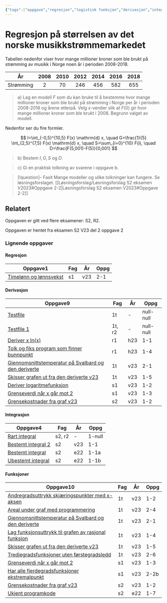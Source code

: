 ```yaml
---
{"tags":["oppgave","regresjon","logistisk funksjon","derivasjon","integrasjon","funksjoner","tolkning av integraler","s2","del2"],"temaer":["regresjon","logistisk funksjon","derivasjon","integrasjon","funksjoner","tolkning av integraler"],"alias":[null],"del":2,"oppgave":2,"fag":["s2","r2"],"eksamen":"v23","dg-publish":true,"title":"Regresjon på størrelsen av det norske musikkstrømmemarkedet","date":"2023-05-29","modified":"2023-05-29","permalink":"/regresjon-pa-storrelsen-av-det-norske-musikkstrommemarkedet/","dgPassFrontmatter":true}
---
```



# Regresjon på størrelsen av det norske musikkstrømmemarkedet
Tabellen nedenfor viser hvor mange millioner kroner som ble brukt på strømming av musikk i Norge noen år i perioden 2008-2018.

| År        | 2008 | 2010 | 2012 | 2014 | 2016 | 2018 |
| --------- |:----:|:----:|:----:|:----:|:----:|:----:|
| Strømming |  2   |  70  | 246  | 456  | 582  | 655  |

>a) Lag en modell $F$ som du kan bruke til å bestemme hvor mange millioner kroner som ble brukt på strømming i Norge per år i perioden 2008-2018 og årene etterpå. Velg $x$-verdier slik at $F(0)$ gir hvor mange millioner kroner som ble brukt i 2008. Begrunn valget av modell.

Nedenfor ser du fire formler.

$$
I=\int_{-0,5}^{10,5} F(x) \mathrm{d} x, \quad G=\frac{1}{5} \int_{2,5}^{7,5} F(x) \mathrm{d} x, \quad S=\sum_{i=0}^{10} F(i), \quad D=\frac{F(5,001)-F(5)}{0,001}
$$

>b) Bestem $I, G, S$ og $D$.

>c) Gi en praktisk tolkning av svarene i oppgave b. 

>[!question]- Fasit
> Mange modeller og ulike tolkninger kan fungere. Se løsningsforslaget.
> [[Løsningsforslag/Løsningsforslag S2 eksamen V2023#Oppgave 2-2\|Løsningsforslag S2 eksamen V2023#Oppgave 2-2]]
>

## Relatert

<p><span>Oppgaven er gitt ved flere eksamener: S2, R2.</span></p><p><span>Oppgaven er hentet fra eksamen S2 V23 del 2 oppgave 2</span></p><h3><span>Lignende oppgaver</span></h3><h4><span>Regresjon</span></h4><div><table class="dataview table-view-table"><thead class="table-view-thead"><tr class="table-view-tr-header"><th class="table-view-th"><span>Oppgave</span><span class="dataview small-text">1</span></th><th class="table-view-th"><span>Fag</span></th><th class="table-view-th"><span>År</span></th><th class="table-view-th"><span>Oppg</span></th></tr></thead><tbody class="table-view-tbody"><tr><td><span><a data-tooltip-position="top" aria-label="Timelønn og lønnsvekst.md" data-href="Timelønn og lønnsvekst.md" href="Timelønn og lønnsvekst.md" class="internal-link" target="_blank" rel="noopener">Timelønn og lønnsvekst</a></span></td><td><span>s1</span></td><td><span>v23</span></td><td><span>2-1</span></td></tr></tbody></table></div><h4><span>Derivasjon</span></h4><div><table class="dataview table-view-table"><thead class="table-view-thead"><tr class="table-view-tr-header"><th class="table-view-th"><span>Oppgave</span><span class="dataview small-text">9</span></th><th class="table-view-th"><span>Fag</span></th><th class="table-view-th"><span>År</span></th><th class="table-view-th"><span>Oppg</span></th></tr></thead><tbody class="table-view-tbody"><tr><td><span><a data-tooltip-position="top" aria-label="Testfile.md" data-href="Testfile.md" href="Testfile.md" class="internal-link" target="_blank" rel="noopener">Testfile</a></span></td><td><span>1t</span></td><td><span>-</span></td><td><span>null-null</span></td></tr><tr><td><span><a data-tooltip-position="top" aria-label="Testfile 1.md" data-href="Testfile 1.md" href="Testfile 1.md" class="internal-link" target="_blank" rel="noopener">Testfile 1</a></span></td><td><span>1t, r2</span></td><td><span>-</span></td><td><span>null-null</span></td></tr><tr><td><span><a data-tooltip-position="top" aria-label="Deriver x ln(x).md" data-href="Deriver x ln(x).md" href="Deriver x ln(x).md" class="internal-link" target="_blank" rel="noopener">Deriver x ln(x)</a></span></td><td><span>r1</span></td><td><span>h23</span></td><td><span>1-1</span></td></tr><tr><td><span><a data-tooltip-position="top" aria-label="Tolk og fiks program som finner bunnpunkt.md" data-href="Tolk og fiks program som finner bunnpunkt.md" href="Tolk og fiks program som finner bunnpunkt.md" class="internal-link" target="_blank" rel="noopener">Tolk og fiks program som finner bunnpunkt</a></span></td><td><span>r1</span></td><td><span>h23</span></td><td><span>1-4</span></td></tr><tr><td><span><a data-tooltip-position="top" aria-label="Gjennomsnittstemperatur på Svalbard og den deriverte.md" data-href="Gjennomsnittstemperatur på Svalbard og den deriverte.md" href="Gjennomsnittstemperatur på Svalbard og den deriverte.md" class="internal-link" target="_blank" rel="noopener">Gjennomsnittstemperatur på Svalbard og den deriverte</a></span></td><td><span>1t</span></td><td><span>v23</span></td><td><span>2-1</span></td></tr><tr><td><span><a data-tooltip-position="top" aria-label="Skisser grafen ut fra den deriverte v2023.md" data-href="Skisser grafen ut fra den deriverte v2023.md" href="Skisser grafen ut fra den deriverte v2023.md" class="internal-link" target="_blank" rel="noopener">Skisser grafen ut fra den deriverte v23</a></span></td><td><span>1t</span></td><td><span>v23</span></td><td><span>1-5</span></td></tr><tr><td><span><a data-tooltip-position="top" aria-label="Deriver logaritmefunksjon.md" data-href="Deriver logaritmefunksjon.md" href="Deriver logaritmefunksjon.md" class="internal-link" target="_blank" rel="noopener">Deriver logaritmefunksjon</a></span></td><td><span>s1</span></td><td><span>v23</span></td><td><span>1-2</span></td></tr><tr><td><span><a data-tooltip-position="top" aria-label="Grenseverdi når x går mot 2.md" data-href="Grenseverdi når x går mot 2.md" href="Grenseverdi når x går mot 2.md" class="internal-link" target="_blank" rel="noopener">Grenseverdi når x går mot 2</a></span></td><td><span>s1</span></td><td><span>v23</span></td><td><span>1-3</span></td></tr><tr><td><span><a data-tooltip-position="top" aria-label="Grensekostnader fra graf v23.md" data-href="Grensekostnader fra graf v23.md" href="Grensekostnader fra graf v23.md" class="internal-link" target="_blank" rel="noopener">Grensekostnader fra graf v23</a></span></td><td><span>s2</span></td><td><span>v23</span></td><td><span>1-2</span></td></tr></tbody></table></div><h4><span>Integrasjon</span></h4><div><table class="dataview table-view-table"><thead class="table-view-thead"><tr class="table-view-tr-header"><th class="table-view-th"><span>Oppgave</span><span class="dataview small-text">4</span></th><th class="table-view-th"><span>Fag</span></th><th class="table-view-th"><span>År</span></th><th class="table-view-th"><span>Oppg</span></th></tr></thead><tbody class="table-view-tbody"><tr><td><span><a data-tooltip-position="top" aria-label="Rart integral.md" data-href="Rart integral.md" href="Rart integral.md" class="internal-link" target="_blank" rel="noopener">Rart integral</a></span></td><td><span>s2, r2</span></td><td><span>-</span></td><td><span>1-null</span></td></tr><tr><td><span><a data-tooltip-position="top" aria-label="Bestemt integral 2.md" data-href="Bestemt integral 2.md" href="Bestemt integral 2.md" class="internal-link" target="_blank" rel="noopener">Bestemt integral 2</a></span></td><td><span>s2</span></td><td><span>v23</span></td><td><span>1-1</span></td></tr><tr><td><span><a data-tooltip-position="top" aria-label="Bestemt integral.md" data-href="Bestemt integral.md" href="Bestemt integral.md" class="internal-link" target="_blank" rel="noopener">Bestemt integral</a></span></td><td><span>s2</span></td><td><span>e22</span></td><td><span>1-1a</span></td></tr><tr><td><span><a data-tooltip-position="top" aria-label="Ubestemt integral.md" data-href="Ubestemt integral.md" href="Ubestemt integral.md" class="internal-link" target="_blank" rel="noopener">Ubestemt integral</a></span></td><td><span>s2</span></td><td><span>e22</span></td><td><span>1-1b</span></td></tr></tbody></table></div><h4><span>Funksjoner</span></h4><div><table class="dataview table-view-table"><thead class="table-view-thead"><tr class="table-view-tr-header"><th class="table-view-th"><span>Oppgave</span><span class="dataview small-text">10</span></th><th class="table-view-th"><span>Fag</span></th><th class="table-view-th"><span>År</span></th><th class="table-view-th"><span>Oppg</span></th></tr></thead><tbody class="table-view-tbody"><tr><td><span><a data-tooltip-position="top" aria-label="Andregradsuttrykk skjæringspunkter med x-aksen.md" data-href="Andregradsuttrykk skjæringspunkter med x-aksen.md" href="Andregradsuttrykk skjæringspunkter med x-aksen.md" class="internal-link" target="_blank" rel="noopener">Andregradsuttrykk skjæringspunkter med x-aksen</a></span></td><td><span>1t</span></td><td><span>v23</span></td><td><span>1-2</span></td></tr><tr><td><span><a data-tooltip-position="top" aria-label="Areal under graf med programmering.md" data-href="Areal under graf med programmering.md" href="Areal under graf med programmering.md" class="internal-link" target="_blank" rel="noopener">Areal under graf med programmering</a></span></td><td><span>1t</span></td><td><span>v23</span></td><td><span>2-4</span></td></tr><tr><td><span><a data-tooltip-position="top" aria-label="Gjennomsnittstemperatur på Svalbard og den deriverte.md" data-href="Gjennomsnittstemperatur på Svalbard og den deriverte.md" href="Gjennomsnittstemperatur på Svalbard og den deriverte.md" class="internal-link" target="_blank" rel="noopener">Gjennomsnittstemperatur på Svalbard og den deriverte</a></span></td><td><span>1t</span></td><td><span>v23</span></td><td><span>2-1</span></td></tr><tr><td><span><a data-tooltip-position="top" aria-label="Lag funksjonsuttrykk til grafen av rasjonal funksjon.md" data-href="Lag funksjonsuttrykk til grafen av rasjonal funksjon.md" href="Lag funksjonsuttrykk til grafen av rasjonal funksjon.md" class="internal-link" target="_blank" rel="noopener">Lag funksjonsuttrykk til grafen av rasjonal funksjon</a></span></td><td><span>1t</span></td><td><span>v23</span></td><td><span>1-4</span></td></tr><tr><td><span><a data-tooltip-position="top" aria-label="Skisser grafen ut fra den deriverte v2023.md" data-href="Skisser grafen ut fra den deriverte v2023.md" href="Skisser grafen ut fra den deriverte v2023.md" class="internal-link" target="_blank" rel="noopener">Skisser grafen ut fra den deriverte v23</a></span></td><td><span>1t</span></td><td><span>v23</span></td><td><span>1-5</span></td></tr><tr><td><span><a data-tooltip-position="top" aria-label="Tredjegradsfunksjoner uten førstegradsledd.md" data-href="Tredjegradsfunksjoner uten førstegradsledd.md" href="Tredjegradsfunksjoner uten førstegradsledd.md" class="internal-link" target="_blank" rel="noopener">Tredjegradsfunksjoner uten førstegradsledd</a></span></td><td><span>1t</span></td><td><span>v23</span></td><td><span>2-6</span></td></tr><tr><td><span><a data-tooltip-position="top" aria-label="Grenseverdi når x går mot 2.md" data-href="Grenseverdi når x går mot 2.md" href="Grenseverdi når x går mot 2.md" class="internal-link" target="_blank" rel="noopener">Grenseverdi når x går mot 2</a></span></td><td><span>s1</span></td><td><span>v23</span></td><td><span>1-3</span></td></tr><tr><td><span><a data-tooltip-position="top" aria-label="Har alle fjerdegradsfunksjoner ekstremalpunkt.md" data-href="Har alle fjerdegradsfunksjoner ekstremalpunkt.md" href="Har alle fjerdegradsfunksjoner ekstremalpunkt.md" class="internal-link" target="_blank" rel="noopener">Har alle fjerdegradsfunksjoner ekstremalpunkt</a></span></td><td><span>s1</span></td><td><span>v23</span></td><td><span>2-2b</span></td></tr><tr><td><span><a data-tooltip-position="top" aria-label="Grensekostnader fra graf v23.md" data-href="Grensekostnader fra graf v23.md" href="Grensekostnader fra graf v23.md" class="internal-link" target="_blank" rel="noopener">Grensekostnader fra graf v23</a></span></td><td><span>s2</span></td><td><span>v23</span></td><td><span>1-2</span></td></tr><tr><td><span><a data-tooltip-position="top" aria-label="Ukjent programkode.md" data-href="Ukjent programkode.md" href="Ukjent programkode.md" class="internal-link" target="_blank" rel="noopener">Ukjent programkode</a></span></td><td><span>s2</span></td><td><span>e22</span></td><td><span>1-7</span></td></tr></tbody></table></div>
